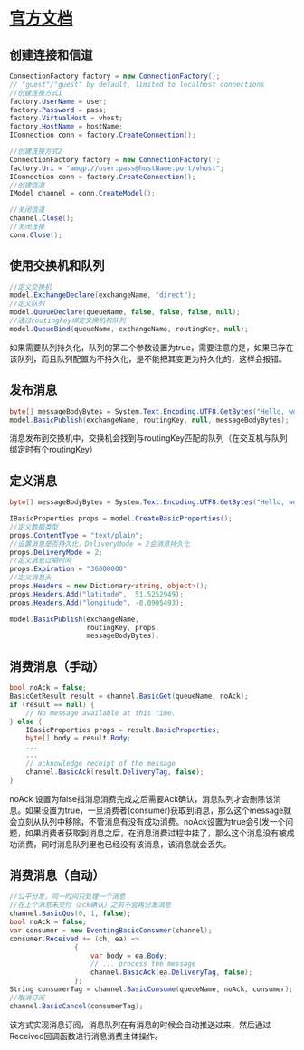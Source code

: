 # [官方文档](http://www.rabbitmq.com/dotnet-api-guide.html#consumer-callbacks-and-ordering)
## 创建连接和信道
```csharp
ConnectionFactory factory = new ConnectionFactory();
// "guest"/"guest" by default, limited to localhost connections
//创建连接方式1
factory.UserName = user;
factory.Password = pass;
factory.VirtualHost = vhost;
factory.HostName = hostName;
IConnection conn = factory.CreateConnection();

//创建连接方式2
ConnectionFactory factory = new ConnectionFactory();
factory.Uri = "amqp://user:pass@hostName:port/vhost";
IConnection conn = factory.CreateConnection();
//创建信道
IModel channel = conn.CreateModel();

//关闭信道
channel.Close();
//关闭连接
conn.Close();
```

## 使用交换机和队列
```csharp
//定义交换机
model.ExchangeDeclare(exchangeName, "direct");
//定义队列
model.QueueDeclare(queueName, false, false, false, null);
//通过routingkey绑定交换机和队列
model.QueueBind(queueName, exchangeName, routingKey, null);
```

如果需要队列持久化，队列的第二个参数设置为true，需要注意的是，如果已存在该队列，而且队列配置为不持久化，是不能把其变更为持久化的，这样会报错。

## 发布消息

```csharp
byte[] messageBodyBytes = System.Text.Encoding.UTF8.GetBytes("Hello, world!");
model.BasicPublish(exchangeName, routingKey, null, messageBodyBytes);
```
消息发布到交换机中，交换机会找到与routingKey匹配的队列（在交互机与队列绑定时有个routingKey）
## 定义消息
```csharp
byte[] messageBodyBytes = System.Text.Encoding.UTF8.GetBytes("Hello, world!");

IBasicProperties props = model.CreateBasicProperties();
//定义数据类型
props.ContentType = "text/plain";
//设置消息是否持久化，DeliveryMode = 2会消息持久化
props.DeliveryMode = 2;
//定义消息过期时间
props.Expiration = "36000000"
//定义消息头
props.Headers = new Dictionary<string, object>();
props.Headers.Add("latitude",  51.5252949);
props.Headers.Add("longitude", -0.0905493);

model.BasicPublish(exchangeName,
                   routingKey, props,
                   messageBodyBytes);
```

## 消费消息（手动）
```csharp
bool noAck = false;
BasicGetResult result = channel.BasicGet(queueName, noAck);
if (result == null) {
    // No message available at this time.
} else {
    IBasicProperties props = result.BasicProperties;
    byte[] body = result.Body;
    ...
    ...
    // acknowledge receipt of the message
    channel.BasicAck(result.DeliveryTag, false);
}
```
noAck 设置为false指消息消费完成之后需要Ack确认，消息队列才会删除该消息。如果设置为true，一旦消费者(consumer)获取到消息，那么这个message就会立刻从队列中移除，不管消息有没有成功消费。noAck设置为true会引发一个问题，如果消费者获取到消息之后，在消息消费过程中挂了，那么这个消息没有被成功消费，同时消息队列里也已经没有该消息，该消息就会丢失。

## 消费消息（自动）
```csharp
//公平分发，同一时间只处理一个消息
//在上个消息未交付（ack确认）之前不会再分发消息
channel.BasicQos(0, 1, false);
bool noAck = false;
var consumer = new EventingBasicConsumer(channel);
consumer.Received += (ch, ea) =>
                {
                    var body = ea.Body;
                    // ... process the message
                    channel.BasicAck(ea.DeliveryTag, false);
                };
String consumerTag = channel.BasicConsume(queueName, noAck, consumer);
//取消订阅
channel.BasicCancel(consumerTag);
```
该方式实现消息订阅，消息队列在有消息的时候会自动推送过来，然后通过Received回调函数进行消息消费主体操作。

